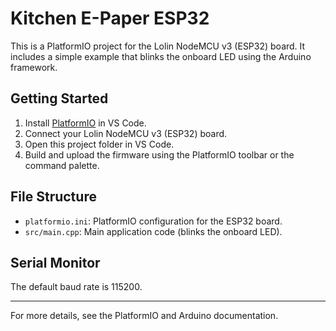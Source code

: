# Kitchen E-Paper ESP32

This is a PlatformIO project for the Lolin NodeMCU v3 (ESP32) board. It includes a simple example that blinks the onboard LED using the Arduino framework.

## Getting Started

1. Install [PlatformIO](https://platformio.org/) in VS Code.
2. Connect your Lolin NodeMCU v3 (ESP32) board.
3. Open this project folder in VS Code.
4. Build and upload the firmware using the PlatformIO toolbar or the command palette.

## File Structure
- `platformio.ini`: PlatformIO configuration for the ESP32 board.
- `src/main.cpp`: Main application code (blinks the onboard LED).

## Serial Monitor
The default baud rate is 115200.

---

For more details, see the PlatformIO and Arduino documentation.
